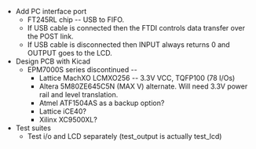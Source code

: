 * Add PC interface port
  * FT245RL chip -- USB to FIFO.
  * If USB cable is connected then the FTDI controls data transfer over the POST link.
  * If USB cable is disconnected then INPUT always returns 0 and OUTPUT goes to the LCD.
* Design PCB with Kicad
  * EPM7000S series discontinued --
    * Lattice MachXO LCMXO256 -- 3.3V VCC, TQFP100 (78 I/Os)
    * Altera 5M80ZE645C5N (MAX V) alternate. Will need 3.3V power rail and level translation.
    * Atmel ATF1504AS as a backup option?
    * Lattice iCE40?
    * Xilinx XC9500XL?
* Test suites
  * Test i/o and LCD separately (test\_output is actually test\_lcd)
